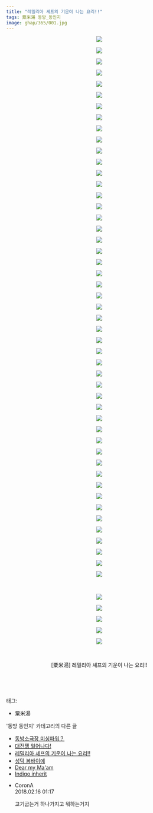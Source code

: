 ```yaml
---
title: "레밀리아 셰프의 기운이 나는 요리!!"
tags: 粟米湯 동방_동인지
image: ghap/365/001.jpg
---
```

<div class="article">
<p style="text-align: center; clear: none; float: none;"><img src="{{ site.nasurl }}/ghap/365/001.jpg"/></p>
<p style="text-align: center; clear: none; float: none;"><img src="{{ site.nasurl }}/ghap/365/002.jpg"/></p>
<p style="text-align: center; clear: none; float: none;"><img src="{{ site.nasurl }}/ghap/365/003.jpg"/></p>
<p style="text-align: center; clear: none; float: none;"><img src="{{ site.nasurl }}/ghap/365/004.jpg"/></p>
<p style="text-align: center; clear: none; float: none;"><img src="{{ site.nasurl }}/ghap/365/005.jpg"/></p>
<p style="text-align: center; clear: none; float: none;"><img src="{{ site.nasurl }}/ghap/365/006.jpg"/></p>
<p style="text-align: center; clear: none; float: none;"><img src="{{ site.nasurl }}/ghap/365/007.jpg"/></p>
<p style="text-align: center; clear: none; float: none;"><img src="{{ site.nasurl }}/ghap/365/008.jpg"/></p>
<p style="text-align: center; clear: none; float: none;"><img src="{{ site.nasurl }}/ghap/365/009.jpg"/></p>
<p style="text-align: center; clear: none; float: none;"><img src="{{ site.nasurl }}/ghap/365/010.jpg"/></p>
<p style="text-align: center; clear: none; float: none;"><img src="{{ site.nasurl }}/ghap/365/011.jpg"/></p>
<p style="text-align: center; clear: none; float: none;"><img src="{{ site.nasurl }}/ghap/365/012.jpg"/></p>
<p style="text-align: center; clear: none; float: none;"><img src="{{ site.nasurl }}/ghap/365/013.jpg"/></p>
<p style="text-align: center; clear: none; float: none;"><img src="{{ site.nasurl }}/ghap/365/014.jpg"/></p>
<p style="text-align: center; clear: none; float: none;"><img src="{{ site.nasurl }}/ghap/365/015.jpg"/></p>
<p style="text-align: center; clear: none; float: none;"><img src="{{ site.nasurl }}/ghap/365/016.jpg"/></p>
<p style="text-align: center; clear: none; float: none;"><img src="{{ site.nasurl }}/ghap/365/017.jpg"/></p>
<p style="text-align: center; clear: none; float: none;"><img src="{{ site.nasurl }}/ghap/365/018.jpg"/></p>
<p style="text-align: center; clear: none; float: none;"><img src="{{ site.nasurl }}/ghap/365/019.jpg"/></p>
<p style="text-align: center; clear: none; float: none;"><img src="{{ site.nasurl }}/ghap/365/020.jpg"/></p>
<p style="text-align: center; clear: none; float: none;"><img src="{{ site.nasurl }}/ghap/365/021.jpg"/></p>
<p style="text-align: center; clear: none; float: none;"><img src="{{ site.nasurl }}/ghap/365/022.jpg"/></p>
<p style="text-align: center; clear: none; float: none;"><img src="{{ site.nasurl }}/ghap/365/023.jpg"/></p>
<p style="text-align: center; clear: none; float: none;"><img src="{{ site.nasurl }}/ghap/365/024.jpg"/></p>
<p style="text-align: center; clear: none; float: none;"><img src="{{ site.nasurl }}/ghap/365/025.jpg"/></p>
<p style="text-align: center; clear: none; float: none;"><img src="{{ site.nasurl }}/ghap/365/026.jpg"/></p>
<p style="text-align: center; clear: none; float: none;"><img src="{{ site.nasurl }}/ghap/365/027.jpg"/></p>
<p style="text-align: center; clear: none; float: none;"><img src="{{ site.nasurl }}/ghap/365/028.jpg"/></p>
<p style="text-align: center; clear: none; float: none;"><img src="{{ site.nasurl }}/ghap/365/029.jpg"/></p>
<p style="text-align: center; clear: none; float: none;"><img src="{{ site.nasurl }}/ghap/365/030.jpg"/></p>
<p style="text-align: center; clear: none; float: none;"><img src="{{ site.nasurl }}/ghap/365/031.jpg"/></p>
<p style="text-align: center; clear: none; float: none;"><img src="{{ site.nasurl }}/ghap/365/032.jpg"/></p>
<p style="text-align: center; clear: none; float: none;"><img src="{{ site.nasurl }}/ghap/365/033.jpg"/></p>
<p style="text-align: center; clear: none; float: none;"><img src="{{ site.nasurl }}/ghap/365/034.jpg"/></p>
<p style="text-align: center; clear: none; float: none;"><img src="{{ site.nasurl }}/ghap/365/035.jpg"/></p>
<p style="text-align: center; clear: none; float: none;"><img src="{{ site.nasurl }}/ghap/365/036.jpg"/></p>
<p style="text-align: center; clear: none; float: none;"><img src="{{ site.nasurl }}/ghap/365/037.jpg"/></p>
<p style="text-align: center; clear: none; float: none;"><img src="{{ site.nasurl }}/ghap/365/038.jpg"/></p>
<p style="text-align: center; clear: none; float: none;"><img src="{{ site.nasurl }}/ghap/365/039.jpg"/></p>
<p style="text-align: center; clear: none; float: none;"><img src="{{ site.nasurl }}/ghap/365/040.jpg"/></p>
<p style="text-align: center; clear: none; float: none;"><img src="{{ site.nasurl }}/ghap/365/041.jpg"/></p>
<p style="text-align: center; clear: none; float: none;"><img src="{{ site.nasurl }}/ghap/365/042.jpg"/></p>
<p style="text-align: center; clear: none; float: none;"><img src="{{ site.nasurl }}/ghap/365/043.jpg"/></p>
<p style="text-align: center; clear: none; float: none;"><img src="{{ site.nasurl }}/ghap/365/044.jpg"/></p>
<p style="text-align: center; clear: none; float: none;"><img src="{{ site.nasurl }}/ghap/365/045.jpg"/></p>
<p style="text-align: center; clear: none; float: none;"><img src="{{ site.nasurl }}/ghap/365/046.jpg"/></p>
<p style="text-align: center; clear: none; float: none;"><img src="{{ site.nasurl }}/ghap/365/047.jpg"/></p>
<p style="text-align: center; clear: none; float: none;"><img src="{{ site.nasurl }}/ghap/365/048.jpg"/></p>
<p style="text-align: center; clear: none; float: none;"><img src="{{ site.nasurl }}/ghap/365/049.jpg"/></p>
<p style="text-align: center; clear: none; float: none;"><br/></p>
<p style="text-align: center; clear: none; float: none;"><img src="{{ site.nasurl }}/ghap/365/050.jpg"/></p>
<p style="text-align: center; clear: none; float: none;"><img src="{{ site.nasurl }}/ghap/365/051.jpg"/></p>
<p style="text-align: center; clear: none; float: none;"><img src="{{ site.nasurl }}/ghap/365/052.jpg"/></p>
<p style="text-align: center; clear: none; float: none;"><img src="{{ site.nasurl }}/ghap/365/053.jpg"/></p>
<p style="text-align: center; clear: none; float: none;"><img src="{{ site.nasurl }}/ghap/365/054.jpg"/></p>
<p style="text-align: center; clear: none; float: none;"><br/></p>
<p style="text-align: center; clear: none; float: none;">[粟米湯] 레밀리아 셰프의 기운이 나는 요리!!</p>
<p style="text-align: center; clear: none; float: none;"><br/></p>
<p><br/></p>
</div><div class="tagTrail">
<p>태그: </p>
<ul>
<li>粟米湯</li>
</ul>
</div><div class="another">
<p>'동방 동인지' 카테고리의 다른 글</p>
<ul>
<li><a href="/2016-06-20-ghap_367">동방소극장 미싱파워？</a></li>
<li><a href="/2016-06-20-ghap_366">대전쟁 일어나다!</a></li>
<li><a href="/2016-06-20-ghap_365">레밀리아 셰프의 기운이 나는 요리!!</a></li>
<li><a href="/2016-06-20-ghap_364">성덕 봄바이에</a></li>
<li><a href="/2016-06-20-ghap_363">Dear my Ma'am</a></li>
<li><a href="/2016-06-20-ghap_362">Indigo inherit</a></li>
</ul>
</div><div class="cb_module cb_fluid">
<div class="cb_wrt cb_profile">
<div class="comment">
<ul>
<li class="cb_thumb_off" id="comment15200326">
<div class="cb_comment_area">
<div class="cb_info_area">
<div class="cb_section">
<span class="cb_nick_name">CoronA</span>
</div>
<div class="cb_section">
<span class="cb_date">2018.02.16 01:17 </span>
</div>
</div>
<div class="cb_dsc_comment">
<p class="cb_dsc">
											고기굽는거 하나가지고 뭐하는거지
										</p>
</div>
</div></li>
</ul>
</div>
</div><!-- commentList close -->
</div>